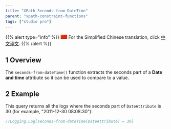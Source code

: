 ```yaml
---
title: "XPath Seconds-from-DateTime"
parent: "xpath-constraint-functions"
tags: ["studio pro"]
---
```


{{% alert type="info" %}}
<img src="attachments/chinese-translation/china.png" style="display: inline-block; margin: 0" /> For the Simplified Chinese translation, click [中文译文](https://cdn.mendix.tencent-cloud.com/documentation/xpath-seconds-from-datetime.pdf).
{{% /alert %}}

## 1 Overview

The `seconds-from-dateTime()` function extracts the seconds part of a **Date and time** attribute so it can be used to compare to a value.

## 2 Example

This query returns all the logs where the seconds part of `DateAttribute` is 30 (for example, "2011-12-30 08:08:30"):

```java
//Logging.Log[seconds-from-dateTime(DateAttribute) = 30]
```

